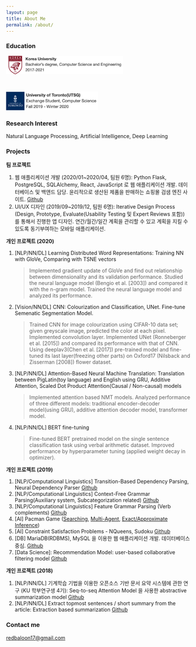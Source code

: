 ```yaml
---
layout: page
title: About Me
permalink: /about/
---
```


### Education
<img src="https://raw.githubusercontent.com/limhyesu98/limhyesu98.github.io/master/images/KoreaUniv.png" width="50"><img src="https://raw.githubusercontent.com/limhyesu98/limhyesu98.github.io/master/images/KoreaUniv_.png" height="50">

<br>

<img src="https://raw.githubusercontent.com/limhyesu98/limhyesu98.github.io/master/images/UofT.png" width="50"><img src="https://raw.githubusercontent.com/limhyesu98/limhyesu98.github.io/master/images/UofT_.png" height="50">


### Research Interest
Natural Language Processing, Artificial Intelligence, Deep Learning

### Projects

**팀 프로젝트**
1. 웹 애플리케이션 개발 (2020/01~2020/04, 팀원 6명): Python Flask, PostgreSQL, SQLAlchemy, React, JavaScript 로 웹 애플리케이션 개발. 데이터베이스 및 백앤드 담당. 윤리적으로 생산된 제품을 판매하는 쇼핑몰 검샘 엔진 사이트. [Github](https://github.com/SmitRao/meg)
2. UI/UX 디자인 (2019/09~2019/12, 팀원 6명): Iterative Design Process (Design, Prototype, Evaluate(Usability Testing 및 Expert Reviews 포함)) 를 통해서 진행한 앱 디자인. 연간/월간/일간 계획을 관리할 수 있고 계획을 지킬 수 있도록 동기부여하는 모바일 애플리케이션.

**개인 프로젝트 (2020)**
1. [NLP/NN/DL] Learning Distributed Word Representations: Training NN with GloVe, Comparing with TSNE vectors
    > Implemented gradient update of GloVe and find out relationship between dimensionality and its validation performance. Studied the neural language model (Bengio et al. [2003]) and compared it with the n-gram model. Trained the neural language model and analyzed its performance.

2. [Vision/NN/DL] CNN: Colourization and Classification, UNet. Fine-tune Semenatic Segmentation Model.
    > Trained CNN for image colourization using CIFAR-10 data set; given greyscale image, predicted the color at each pixel. Implemented convolution layer. Implemented UNet (Ronneberger et al. [2015]) and compared its performance with that of CNN. Using deeplav3(Chen et al. [2017]) pre-trained model and fine-tuned its last layer(freezing other parts) on Oxford17 (Nilsback and Zisserman [2008]) flower dataset. 

3. [NLP/NN/DL] Attention-Based Neural Machine Translation: Translation between PigLatin(toy language) and English using GRU, Additive Attention, Scaled Dot Product Attention(Causal / Non-causal) models
    > Implemented attention based NMT models. Analyzed performance of three different models: traditional encoder-decoder model(using GRU), additive attention decoder model, transformer model.

4. [NLP/NN/DL] BERT fine-tuning
    > Fine-tuned BERT pretrained model on the single sentence classification task using verbal arithmetic dataset. Improved performance by hyperparameter tuning (applied weight decay in optimizer).

**개인 프로젝트 (2019)**
1. [NLP/Computational Linguistics] Transition-Based Dependency Parsing, Neural Dependency Parser [Github](https://github.com/limhyesu98/DependencyParser)
2. [NLP/Computational Linguistics] Context-Free Grammar Parsing(Auxiliary system, Subcategorization related) [Github](https://github.com/limhyesu98/CFG)
3. [NLP/Computational Linguistics] Feature Grammar Parsing (Verb complements) [Github](https://github.com/limhyesu98/featureGrammar)
4. [AI] Pacman Game ([Searching](https://github.com/limhyesu98/pacman_search), [Multi-Agent](https://github.com/limhyesu98/pacman_multiagent), [Exact/Approximate Inference](https://github.com/limhyesu98/pacman_tracking))
5. [AI] Constraint Satisfaction Problems - NQueens, Sudoku [Github](https://github.com/limhyesu98/csp)
6. [DB] MariaDB(RDBMS), MySQL 을 이용한 웹 애플리케이션 개발. 데이터베이스 중심. [Github](https://github.com/limhyesu98/COSE371_DB)
7. [Data Science]: Recommendation Model: user-based collaborative filtering model [Github](https://github.com/limhyesu98/COSE471_DataScience)

**개인 프로젝트 (2018)**
1. [NLP/NN/DL] 기계학습 기법을 이용한 오픈소스 기반 문서 요약 시스템에 관한 연구 (KU 학부연구생 4기): Seq-to-seq Attention Model 을 사용한 abstractive summarization model [Github](https://github.com/limhyesu98/myTextSum)
2. [NLP/NN/DL] Extract topmost sentences / short summary from the article: Extraction based summarization [Github](https://github.com/limhyesu98/study_AutomaticSummarization)



### Contact me

[redbaloon17@gmail.com](mailto:redbaloon17@gmail.com)
